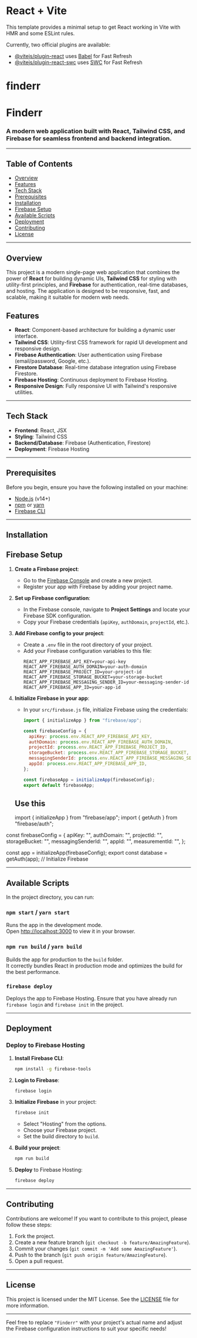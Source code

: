 # React + Vite

This template provides a minimal setup to get React working in Vite with HMR and some ESLint rules.

Currently, two official plugins are available:

- [@vitejs/plugin-react](https://github.com/vitejs/vite-plugin-react/blob/main/packages/plugin-react/README.md) uses [Babel](https://babeljs.io/) for Fast Refresh
- [@vitejs/plugin-react-swc](https://github.com/vitejs/vite-plugin-react-swc) uses [SWC](https://swc.rs/) for Fast Refresh
# finderr

# **Finderr**

### A modern web application built with **React**, **Tailwind CSS**, and **Firebase** for seamless frontend and backend integration.

---

## **Table of Contents**

- [Overview](#overview)
- [Features](#features)
- [Tech Stack](#tech-stack)
- [Prerequisites](#prerequisites)
- [Installation](#installation)
- [Firebase Setup](#firebase-setup)
- [Available Scripts](#available-scripts)
- [Deployment](#deployment)
- [Contributing](#contributing)
- [License](#license)

---

## **Overview**

This project is a modern single-page web application that combines the power of **React** for building dynamic UIs, **Tailwind CSS** for styling with utility-first principles, and **Firebase** for authentication, real-time databases, and hosting. The application is designed to be responsive, fast, and scalable, making it suitable for modern web needs.

## **Features**

- **React**: Component-based architecture for building a dynamic user interface.
- **Tailwind CSS**: Utility-first CSS framework for rapid UI development and responsive design.
- **Firebase Authentication**: User authentication using Firebase (email/password, Google, etc.).
- **Firestore Database**: Real-time database integration using Firebase Firestore.
- **Firebase Hosting**: Continuous deployment to Firebase Hosting.
- **Responsive Design**: Fully responsive UI with Tailwind's responsive utilities.

---

## **Tech Stack**

- **Frontend**: React, JSX
- **Styling**: Tailwind CSS
- **Backend/Database**: Firebase (Authentication, Firestore)
- **Deployment**: Firebase Hosting

---

## **Prerequisites**

Before you begin, ensure you have the following installed on your machine:

- [Node.js](https://nodejs.org/en/download/) (v14+)
- [npm](https://www.npmjs.com/) or [yarn](https://yarnpkg.com/)
- [Firebase CLI](https://firebase.google.com/docs/cli#install_the_firebase_cli)

---

## **Installation**


## **Firebase Setup**

1. **Create a Firebase project**:
   - Go to the [Firebase Console](https://console.firebase.google.com/) and create a new project.
   - Register your app with Firebase by adding your project name.

2. **Set up Firebase configuration**:
   - In the Firebase console, navigate to **Project Settings** and locate your Firebase SDK configuration.
   - Copy your Firebase credentials (`apiKey`, `authDomain`, `projectId`, etc.).

3. **Add Firebase config to your project**:
   - Create a `.env` file in the root directory of your project.
   - Add your Firebase configuration variables to this file:
     ```env
     REACT_APP_FIREBASE_API_KEY=your-api-key
     REACT_APP_FIREBASE_AUTH_DOMAIN=your-auth-domain
     REACT_APP_FIREBASE_PROJECT_ID=your-project-id
     REACT_APP_FIREBASE_STORAGE_BUCKET=your-storage-bucket
     REACT_APP_FIREBASE_MESSAGING_SENDER_ID=your-messaging-sender-id
     REACT_APP_FIREBASE_APP_ID=your-app-id
     ```

4. **Initialize Firebase in your app**:
   - In your `src/firebase.js` file, initialize Firebase using the credentials:
     ```js
     import { initializeApp } from "firebase/app";

     const firebaseConfig = {
       apiKey: process.env.REACT_APP_FIREBASE_API_KEY,
       authDomain: process.env.REACT_APP_FIREBASE_AUTH_DOMAIN,
       projectId: process.env.REACT_APP_FIREBASE_PROJECT_ID,
       storageBucket: process.env.REACT_APP_FIREBASE_STORAGE_BUCKET,
       messagingSenderId: process.env.REACT_APP_FIREBASE_MESSAGING_SENDER_ID,
       appId: process.env.REACT_APP_FIREBASE_APP_ID,
     };

     const firebaseApp = initializeApp(firebaseConfig);
     export default firebaseApp;
     ```

    ## Use this 
    import { initializeApp } from "firebase/app";
    import { getAuth } from "firebase/auth";

  const firebaseConfig = {
    apiKey: "",
    authDomain: "",
    projectId: "",
    storageBucket: "",
    messagingSenderId: "",
    appId: "",
    measurementId: "",
  };

  const app = initializeApp(firebaseConfig);
  export const database = getAuth(app);
  // Initialize Firebase

---

## **Available Scripts**

In the project directory, you can run:

### `npm start` / `yarn start`

Runs the app in the development mode.\
Open [http://localhost:3000](http://localhost:3000) to view it in your browser.

### `npm run build` / `yarn build`

Builds the app for production to the `build` folder.\
It correctly bundles React in production mode and optimizes the build for the best performance.

### `firebase deploy`

Deploys the app to Firebase Hosting. Ensure that you have already run `firebase login` and `firebase init` in the project.

---

## **Deployment**

### Deploy to Firebase Hosting

1. **Install Firebase CLI**:
   ```bash
   npm install -g firebase-tools
   ```

2. **Login to Firebase**:
   ```bash
   firebase login
   ```

3. **Initialize Firebase** in your project:
   ```bash
   firebase init
   ```
   - Select "Hosting" from the options.
   - Choose your Firebase project.
   - Set the build directory to `build`.

4. **Build your project**:
   ```bash
   npm run build
   ```

5. **Deploy** to Firebase Hosting:
   ```bash
   firebase deploy
   ```

---

## **Contributing**

Contributions are welcome! If you want to contribute to this project, please follow these steps:

1. Fork the project.
2. Create a new feature branch (`git checkout -b feature/AmazingFeature`).
3. Commit your changes (`git commit -m 'Add some AmazingFeature'`).
4. Push to the branch (`git push origin feature/AmazingFeature`).
5. Open a pull request.

---

## **License**

This project is licensed under the MIT License. See the [LICENSE](LICENSE) file for more information.

---

Feel free to replace `"Finderr"` with your project's actual name and adjust the Firebase configuration instructions to suit your specific needs!